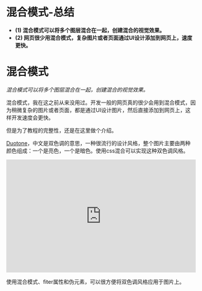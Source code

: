 # 混合模式-总结

- **(1) 混合模式可以将多个图层混合在一起，创建混合的视觉效果。**
- **(2) 网页很少用混合模式，复杂图片或者页面通过UI设计添加到网页上，速度更快。**

# 混合模式

*混合模式可以将多个图层混合在一起，创建混合的视觉效果。*

混合模式，我在这之前从来没用过。开发一般的网页真的很少会用到混合模式，因为稍微复杂的图片或者页面，都是通过UI设计图片，然后直接添加到网页上，这样开发速度会更快。

但是为了教程的完整性，还是在这里做个介绍。

[Duotone](https://en.wikipedia.org/wiki/Duotone)，中文是双色调的意思，一种很流行的设计风格，整个图片主要由两种颜色组成：一个是亮色，一个是暗色。使用css混合可以实现这种双色调风格。

<iframe height="300" style="width: 100%;" scrolling="no" title="" src="https://codepen.io/AhCola/embed/oNwjEqg?default-tab=html%2Cresult" frameborder="no" loading="lazy" allowtransparency="true" allowfullscreen="true">
  See the Pen <a href="https://codepen.io/AhCola/pen/oNwjEqg">
  </a> by Pengfei Wang (<a href="https://codepen.io/AhCola">@AhCola</a>)
  on <a href="https://codepen.io">CodePen</a>.
</iframe>

使用混合模式、fiter属性和伪元素，可以很方便将双色调风格应用于图片上。
